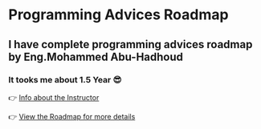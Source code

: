 # Programming Advices Roadmap

## I have complete programming advices roadmap by Eng.Mohammed Abu-Hadhoud

### It tooks me about 1.5 Year 😎

👉 <a href="https://www.linkedin.com/in/abuhadhoud" target="_blank">Info about the Instructor</a>

👉 <a href="https://programmingadvices.com/p/roadmap" target="_blank">View the Roadmap for more details</a>
